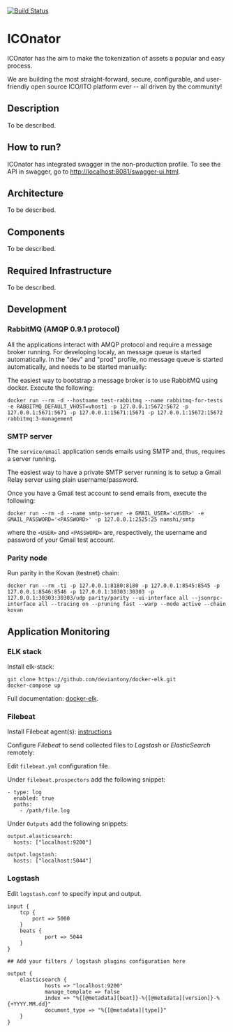 [![Build Status](https://travis-ci.com/ICOnator/ICOnator-backend.svg?token=eUVyeGxidafMUjk8JWFo&branch=master)](https://travis-ci.com/ICOnator/ICOnator-backend.svg?token=eUVyeGxidafMUjk8JWFo&branch=master)

# ICOnator

ICOnator has the aim to make the tokenization of assets a popular and easy process.

We are building the most straight-forward, secure, configurable, and user-friendly open source ICO/ITO platform ever -- all driven by the community!

## Description

To be described.

## How to run?

ICOnator has integrated swagger in the non-production profile. To see the API in swagger, go to [http://localhost:8081/swagger-ui.html](http://localhost:8081/swagger-ui.html).

## Architecture

To be described.

## Components

To be described.

## Required Infrastructure

To be described.

## Development

### RabbitMQ (AMQP 0.9.1 protocol)

All the applications interact with AMQP protocol and require a message broker running. For developing localy, an message queue is started automatically. In the "dev" and "prod" profile, no message queue is started automatically, and needs to be started manually:

The easiest way to bootstrap a message broker is to use RabbitMQ using docker. Execute the following:

```
docker run --rm -d --hostname test-rabbitmq --name rabbitmq-for-tests -e RABBITMQ_DEFAULT_VHOST=vhost1 -p 127.0.0.1:5672:5672 -p 127.0.0.1:5671:5671 -p 127.0.0.1:15671:15671 -p 127.0.0.1:15672:15672 rabbitmq:3-management
```

### SMTP server

The `service/email` application sends emails using SMTP and, thus, requires a server running.

The easiest way to have a private SMTP server running is to setup a Gmail Relay server using plain username/password.

Once you have a Gmail test account to send emails from, execute the following:

```
docker run --rm -d --name smtp-server -e GMAIL_USER='<USER>' -e GMAIL_PASSWORD='<PASSWORD>' -p 127.0.0.1:2525:25 namshi/smtp
```

where the `<USER>` and `<PASSWORD>` are, respectively, the username and password of your Gmail test account. 

### Parity node

Run parity in the Kovan (testnet) chain:

```
docker run --rm -ti -p 127.0.0.1:8180:8180 -p 127.0.0.1:8545:8545 -p 127.0.0.1:8546:8546 -p 127.0.0.1:30303:30303 -p 127.0.0.1:30303:30303/udp parity/parity --ui-interface all --jsonrpc-interface all --tracing on --pruning fast --warp --mode active --chain kovan
```
## Application Monitoring

### ELK stack

Install elk-stack:
```
git clone https://github.com/deviantony/docker-elk.git
docker-compose up
```
Full documentation: [docker-elk](https://github.com/deviantony/docker-elk).

### Filebeat

Install Filebeat agent(s): [instructions](https://www.elastic.co/guide/en/beats/filebeat/current/filebeat-installation.html)

Configure *Filebeat* to send collected files to *Logstash* or *ElasticSearch* remotely:

Edit `filebeat.yml` configuration file.

Under `filebeat.prospectors` add the following snippet:  
```
- type: log  
  enabled: true    
  paths:
    - /path/file.log
 ```
Under `Outputs` add the following snippets:  
```
output.elasticsearch:
  hosts: ["localhost:9200"]
  
output.logstash:
  hosts: ["localhost:5044"]
```

### Logstash

Edit `logstash.conf` to specify input and output.

```
input {
	tcp {
		port => 5000
	}
	beats {
    		port => 5044
  	}
}

## Add your filters / logstash plugins configuration here

output {
	elasticsearch {
    		hosts => "localhost:9200"
    		manage_template => false
    		index => "%{[@metadata][beat]}-%{[@metadata][version]}-%{+YYYY.MM.dd}"
    		document_type => "%{[@metadata][type]}" 
  	}
}
```
